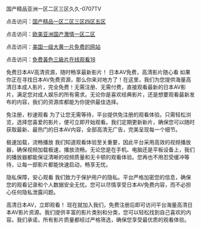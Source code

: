 国产精品亚洲一区二区三区久久-0707TV

点击访问：<a href="https://bsdf-5f5.pages.dev/">国产精品一区二区三区四区五区</a>

点击访问：<a href="https://cfad.pages.dev/">欧美亚洲国产激情一区二区</a>

点击访问：<a href="https://gfd-5xg.pages.dev/">美国一级大黄一片免费的网站</a>

点击访问：<a href="https://fdhf-454.pages.dev/">免费黃色三級片在线观看18</a>



免费日本AV高清资源，随时畅享最新影片！
日本AV免费，高清影片随心看
如果你正在寻找日本AV免费资源，那么你来对地方了！在这里，我们为您提供海量高清日本成人影片，完全免费！无需注册、无需付费，直接观看最新的日本AV影片，满足您对成人娱乐的所有需求。无论你是喜欢经典影片，还是想要观看最新发布的内容，我们的资源库都能为你提供最佳选择。

免注册，秒速观看
为了让您无需等待，平台提供免注册的观看体验。只需轻松浏览，选择您喜爱的影片，便可立即开始观看。我们定期更新新片，确保您可以随时获取最新、最热门的日本AV内容，全部高清无广告，完美呈现每一个细节。

极速加载，流畅播放
我们知道观看体验至关重要，因此平台采用高效的视频播放器，确保视频加载极速，播放流畅。无论您是在手机、电脑还是平板设备上，我们的播放器都能保证清晰的视频质量和无卡顿的观看体验。您再也不用忍受缓冲等待，让每一部影片都能快速启动，畅享无忧。

隐私保障，安心观看
我们致力于保护用户的隐私。平台严格加密您的信息，确保您的观看记录和个人数据安全无忧。您可以尽情享受日本AV免费内容，而不必担心任何隐私泄露问题。

高清日本AV，立即观看！
现在就加入我们，免费注册后即可访问平台海量高清日本AV影片资源。我们提供丰富的影片类别和分类，您可以轻松找到自己喜欢的内容。我们承诺，所有影片质量都经过严格筛选，确保您享受最优质的观看体验。


<span style="display:none;">[Canonical link]( https://github.com/ve20250707/12319 ）</span>
